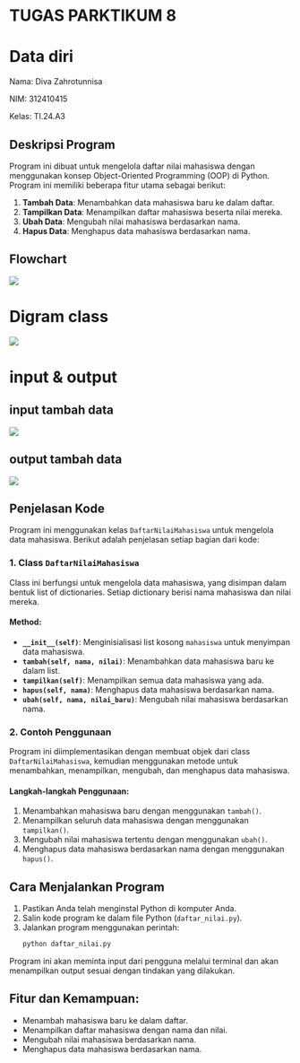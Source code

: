 # TUGAS PARKTIKUM 8
# Data diri 

Nama: Diva Zahrotunnisa

NIM: 312410415

Kelas: TI.24.A3

## Deskripsi Program
Program ini dibuat untuk mengelola daftar nilai mahasiswa dengan menggunakan konsep Object-Oriented Programming (OOP) di Python. Program ini memiliki beberapa fitur utama sebagai berikut:
1. **Tambah Data**: Menambahkan data mahasiswa baru ke dalam daftar.
2. **Tampilkan Data**: Menampilkan daftar mahasiswa beserta nilai mereka.
3. **Ubah Data**: Mengubah nilai mahasiswa berdasarkan nama.
4. **Hapus Data**: Menghapus data mahasiswa berdasarkan nama.

## Flowchart

<img src="flowchart.png">

# Digram class

<img src="diagramclass.png">

# input & output

## input tambah data

<img src="input.png">

## output tambah data

<img src="output.png">

## Penjelasan Kode
Program ini menggunakan kelas `DaftarNilaiMahasiswa` untuk mengelola data mahasiswa. Berikut adalah penjelasan setiap bagian dari kode:

### 1. **Class `DaftarNilaiMahasiswa`**
Class ini berfungsi untuk mengelola data mahasiswa, yang disimpan dalam bentuk list of dictionaries. Setiap dictionary berisi nama mahasiswa dan nilai mereka.

#### Method:
- **`__init__(self)`**: Menginisialisasi list kosong `mahasiswa` untuk menyimpan data mahasiswa.
- **`tambah(self, nama, nilai)`**: Menambahkan data mahasiswa baru ke dalam list.
- **`tampilkan(self)`**: Menampilkan semua data mahasiswa yang ada.
- **`hapus(self, nama)`**: Menghapus data mahasiswa berdasarkan nama.
- **`ubah(self, nama, nilai_baru)`**: Mengubah nilai mahasiswa berdasarkan nama.

### 2. **Contoh Penggunaan**
Program ini diimplementasikan dengan membuat objek dari class `DaftarNilaiMahasiswa`, kemudian menggunakan metode untuk menambahkan, menampilkan, mengubah, dan menghapus data mahasiswa.

#### Langkah-langkah Penggunaan:
1. Menambahkan mahasiswa baru dengan menggunakan `tambah()`.
2. Menampilkan seluruh data mahasiswa dengan menggunakan `tampilkan()`.
3. Mengubah nilai mahasiswa tertentu dengan menggunakan `ubah()`.
4. Menghapus data mahasiswa berdasarkan nama dengan menggunakan `hapus()`.

## Cara Menjalankan Program
1. Pastikan Anda telah menginstal Python di komputer Anda.
2. Salin kode program ke dalam file Python (`daftar_nilai.py`).
3. Jalankan program menggunakan perintah:
    ```bash
    python daftar_nilai.py
    ```

Program ini akan meminta input dari pengguna melalui terminal dan akan menampilkan output sesuai dengan tindakan yang dilakukan.

## Fitur dan Kemampuan:
- Menambah mahasiswa baru ke dalam daftar.
- Menampilkan daftar mahasiswa dengan nama dan nilai.
- Mengubah nilai mahasiswa berdasarkan nama.
- Menghapus data mahasiswa berdasarkan nama.
